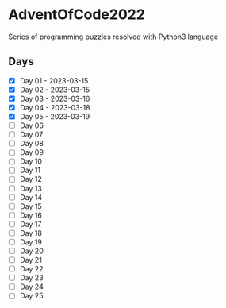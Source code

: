 # AdventOfCode2022

Series of programming puzzles resolved with Python3 language

## Days
- [x] Day 01 - 2023-03-15
- [x] Day 02 - 2023-03-15
- [x] Day 03 - 2023-03-16
- [x] Day 04 - 2023-03-18
- [x] Day 05 - 2023-03-19
- [ ] Day 06
- [ ] Day 07
- [ ] Day 08
- [ ] Day 09
- [ ] Day 10
- [ ] Day 11
- [ ] Day 12
- [ ] Day 13
- [ ] Day 14
- [ ] Day 15
- [ ] Day 16
- [ ] Day 17
- [ ] Day 18
- [ ] Day 19
- [ ] Day 20
- [ ] Day 21
- [ ] Day 22
- [ ] Day 23
- [ ] Day 24
- [ ] Day 25
